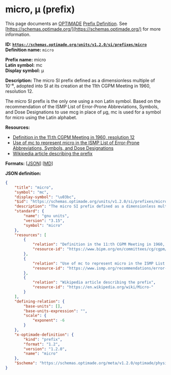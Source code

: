 # micro, μ (prefix)
This page documents an [OPTIMADE](https://www.optimade.org/) [Prefix Definition](https://schemas.optimade.org/#definitions). See [https://schemas.optimade.org/](https://schemas.optimade.org/) for more information.

**ID: [`https://schemas.optimade.org/units/v1.2.0/si/prefixes/micro`](https://schemas.optimade.org/units/v1.2.0/si/prefixes/micro)**  
**Definition name:** `micro`

**Prefix name:** micro  
**Latin symbol:** mc  
**Display symbol:** μ  
  
**Description:** The micro SI prefix defined as a dimensionless multiple of 10⁻⁶, adopted into SI at its creation at the 11th CGPM Meeting in 1960, resolution 12.

The micro SI prefix is the only one using a non Latin symbol.
Based on the recommendation of the ISMP List of Error-Prone Abbreviations, Symbols, and Dose Designations to use mcg in place of μg, mc is used for a symbol for micro using the Latin alphabet.

**Resources:**

- [Definition in the 11:th CGPM Meeting in 1960, resolution 12](https://www.bipm.org/en/committees/cg/cgpm/11-1960/resolution-12)
- [Use of mc to represent micro in the ISMP List of Error-Prone Abbreviations, Symbols, and Dose Designations](https://www.ismp.org/recommendations/error-prone-abbreviations-list)
- [Wikipedia article describing the prefix](https://en.wikipedia.org/wiki/Micro-)


**Formats:** [[JSON](micro.json)] [[MD](micro.md)]

**JSON definition:**

``` json
{
    "title": "micro",
    "symbol": "mc",
    "display-symbol": "\u03bc",
    "$id": "https://schemas.optimade.org/units/v1.2.0/si/prefixes/micro",
    "description": "The micro SI prefix defined as a dimensionless multiple of 10\u207b\u2076, adopted into SI at its creation at the 11th CGPM Meeting in 1960, resolution 12.\n\nThe micro SI prefix is the only one using a non Latin symbol.\nBased on the recommendation of the ISMP List of Error-Prone Abbreviations, Symbols, and Dose Designations to use mcg in place of \u03bcg, mc is used for a symbol for micro using the Latin alphabet.",
    "standard": {
        "name": "gnu units",
        "version": "3.15",
        "symbol": "micro"
    },
    "resources": [
        {
            "relation": "Definition in the 11:th CGPM Meeting in 1960, resolution 12",
            "resource-id": "https://www.bipm.org/en/committees/cg/cgpm/11-1960/resolution-12"
        },
        {
            "relation": "Use of mc to represent micro in the ISMP List of Error-Prone Abbreviations, Symbols, and Dose Designations",
            "resource-id": "https://www.ismp.org/recommendations/error-prone-abbreviations-list"
        },
        {
            "relation": "Wikipedia article describing the prefix",
            "resource-id": "https://en.wikipedia.org/wiki/Micro-"
        }
    ],
    "defining-relation": {
        "base-units": [],
        "base-units-expression": "",
        "scale": {
            "exponent": -6
        }
    },
    "x-optimade-definition": {
        "kind": "prefix",
        "format": "1.2",
        "version": "1.2.0",
        "name": "micro"
    },
    "$schema": "https://schemas.optimade.org/meta/v1.2.0/optimade/physical_unit_definition.md"
}
```